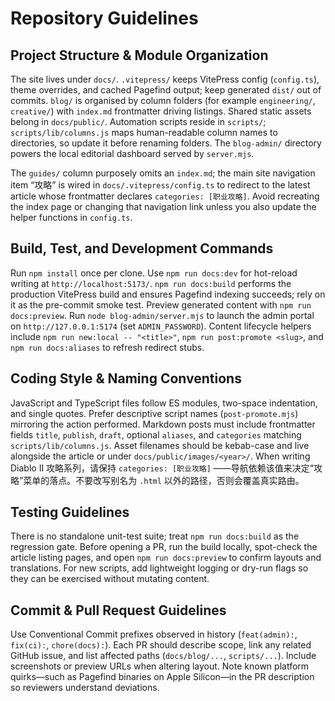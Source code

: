# Repository Guidelines

## Project Structure & Module Organization
The site lives under `docs/`. `.vitepress/` keeps VitePress config (`config.ts`), theme overrides, and cached Pagefind output; keep generated `dist/` out of commits. `blog/` is organised by column folders (for example `engineering/`, `creative/`) with `index.md` frontmatter driving listings. Shared static assets belong in `docs/public/`. Automation scripts reside in `scripts/`; `scripts/lib/columns.js` maps human-readable column names to directories, so update it before renaming folders. The `blog-admin/` directory powers the local editorial dashboard served by `server.mjs`.

The `guides/` column purposely omits an `index.md`; the main site navigation item “攻略” is wired in `docs/.vitepress/config.ts` to redirect to the latest article whose frontmatter declares `categories: [职业攻略]`. Avoid recreating the index page or changing that navigation link unless you also update the helper functions in `config.ts`.

## Build, Test, and Development Commands
Run `npm install` once per clone. Use `npm run docs:dev` for hot-reload writing at `http://localhost:5173/`. `npm run docs:build` performs the production VitePress build and ensures Pagefind indexing succeeds; rely on it as the pre-commit smoke test. Preview generated content with `npm run docs:preview`. Run `node blog-admin/server.mjs` to launch the admin portal on `http://127.0.0.1:5174` (set `ADMIN_PASSWORD`). Content lifecycle helpers include `npm run new:local -- "<title>"`, `npm run post:promote <slug>`, and `npm run docs:aliases` to refresh redirect stubs.

## Coding Style & Naming Conventions
JavaScript and TypeScript files follow ES modules, two-space indentation, and single quotes. Prefer descriptive script names (`post-promote.mjs`) mirroring the action performed. Markdown posts must include frontmatter fields `title`, `publish`, `draft`, optional `aliases`, and `categories` matching `scripts/lib/columns.js`. Asset filenames should be kebab-case and live alongside the article or under `docs/public/images/<year>/`. When writing Diablo II 攻略系列，请保持 `categories: [职业攻略]` ——导航依赖该值来决定“攻略”菜单的落点。不要改写别名为 `.html` 以外的路径，否则会覆盖真实路由。

## Testing Guidelines
There is no standalone unit-test suite; treat `npm run docs:build` as the regression gate. Before opening a PR, run the build locally, spot-check the article listing pages, and open `npm run docs:preview` to confirm layouts and translations. For new scripts, add lightweight logging or dry-run flags so they can be exercised without mutating content.

## Commit & Pull Request Guidelines
Use Conventional Commit prefixes observed in history (`feat(admin):`, `fix(ci):`, `chore(docs):`). Each PR should describe scope, link any related GitHub issue, and list affected paths (`docs/blog/...`, `scripts/...`). Include screenshots or preview URLs when altering layout. Note known platform quirks—such as Pagefind binaries on Apple Silicon—in the PR description so reviewers understand deviations.
